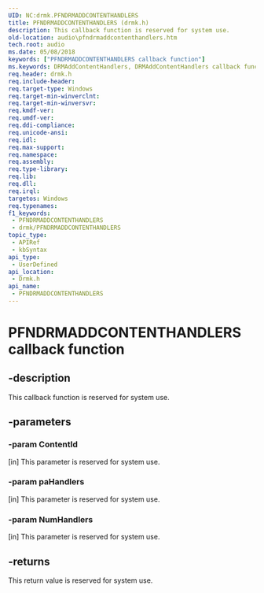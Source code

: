 ```yaml
---
UID: NC:drmk.PFNDRMADDCONTENTHANDLERS
title: PFNDRMADDCONTENTHANDLERS (drmk.h)
description: This callback function is reserved for system use.
old-location: audio\pfndrmaddcontenthandlers.htm
tech.root: audio
ms.date: 05/08/2018
keywords: ["PFNDRMADDCONTENTHANDLERS callback function"]
ms.keywords: DRMAddContentHandlers, DRMAddContentHandlers callback function [Audio Devices], PFNDRMADDCONTENTHANDLERS, PFNDRMADDCONTENTHANDLERS callback, PfnDRMAddContentHandlers, PfnDRMAddContentHandlers callback function [Audio Devices], audio.pfndrmaddcontenthandlers, drmk/PfnDRMAddContentHandlers
req.header: drmk.h
req.include-header: 
req.target-type: Windows
req.target-min-winverclnt: 
req.target-min-winversvr: 
req.kmdf-ver: 
req.umdf-ver: 
req.ddi-compliance: 
req.unicode-ansi: 
req.idl: 
req.max-support: 
req.namespace: 
req.assembly: 
req.type-library: 
req.lib: 
req.dll: 
req.irql: 
targetos: Windows
req.typenames: 
f1_keywords:
 - PFNDRMADDCONTENTHANDLERS
 - drmk/PFNDRMADDCONTENTHANDLERS
topic_type:
 - APIRef
 - kbSyntax
api_type:
 - UserDefined
api_location:
 - Drmk.h
api_name:
 - PFNDRMADDCONTENTHANDLERS
---
```


# PFNDRMADDCONTENTHANDLERS callback function


## -description

This callback function is reserved for system use.

## -parameters

### -param ContentId 

[in]
This parameter is reserved for system use.

### -param paHandlers 

[in]
This parameter is reserved for system use.

### -param NumHandlers 

[in]
This parameter is reserved for system use.

## -returns

This return value is reserved for system use.

